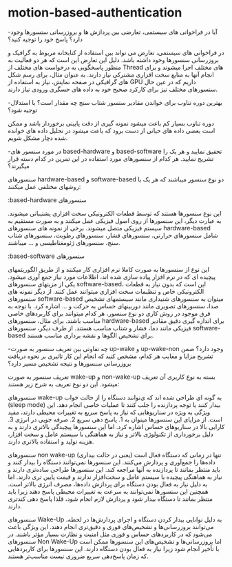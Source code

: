# motion-based-authentication
-آیا در فراخوانی های سیستمی، تعارضی بین پردازش ها و بروزرسانی سنسورها وجود دارد؟ پاسخ خود را توجیه کنید؟

در فراخوانی های سیستمی، تعارض می تواند بین استفاده از کتابخانه مربوط به گرافیک و بروزرسانی سنسورها وجود داشته باشد. دلیل این تعارض این است که هر دو فعالیت به منظور پاسخگویی به درخواست های مختلف از Thread های مختلف اجرا میشوند و برای انجام آنها به منابع سخت افزاری مشترکی نیاز دارند. به عنوان مثال، برای رسم شکل های گرافیکی در صفحه نمایش، نیاز به استفاده از GPU داریم که در عین حال سنسورهای مختلف نیز برای کارکرد صحیح خود به داده های حسگری ورودی نیاز دارند.

-بهترین دوره تناوب برای خواندن مقادیر سنسور شتاب سنج چه مقدار است؟ با استدلال توجیه شود؟

دوره تناوب بسیار کم باعث میشود نمونه گیری از دقت پایینی برخوردار باشد و ممکن است بعضی داده های حیاتی از دست برود که باعث میشود در تحلیل داده های خوانده شده دچار مشکل شویم.

-در مورد سنسور های based-hardware و based-software تحقیق نمایید و هر یک را تشریح نمایید. هر کدام از سنسورهای مورد استفاده در این تمرین در کدام دسته قرار میگیرند؟ 

سنسورهای hardware-based و software-based دو نوع سنسور میباشند که هر یک با روشهای مختلفی عمل میکنند:

:based-hardware سنسورهای 

این نوع سنسورها هستند که توسط قطعات الکترونیکی سخت افزاری پشتیبانی میشوند. به عبارت دیگر، این سنسورها از روی اصول فیزیکی عمل میکنند و به صورت مستقیم به سیستم فیزیکی متصل میشوند. برخی از نمونه های سنسورهای hardware-based شامل سنسورهای حرارتی، سنسورهای فشار، سنسورهای رطوبت، سنسورهای شتاب سنج، سنسورهای ژئومغناطیسی و ... میباشند.

:based-software سنسورهای 

این نوع از سنسورها به صورت کاملا نرم افزاری کار میکنند و از طریق الگوریتمهای پیچیده ای که در نرم افزار پیاده سازی شده اند، اطلاعات مورد نیاز جمع آوری میشود. یکی از مزیتهای سنسورهای software-based، این است که بدون نیاز به قطعات الکترونیکی خاص و تنظیمات سخت افزاری میتوانند عمل کنند. از دیگر نمونه های سنسورهای software-based میتوان به سنسورهای شنیداری مانند سیستمهای تشخیص صدا، سنسورهای تصویری مانند دوربینهای حساس به حرکت و ... اشاره کرد.
با توجه به فرق موجود در روش کاری دو نوع سنسور، هر کدام میتوانند برای کاربردهای خاصی مناسب باشند. برای مثال، سنسورهای hardware-based برای اندازه گیری دقیق مقادیر فیزیکی مانند دما، فشار و شتاب مناسب هستند. از طرف دیگر، سنسورهای software-based برای تشخیص الگوها و نقشه برداری مناسب هستند.

-چه تفاوتی بین تعریف سنسور به صورت up-wake و up-wake-non وجود دارد؟ ضمن تشریح مزایا و معایب هر کدام، مشخص کنید که انجام این کار تاثیری بر نحوه دریافت بروزرسانی سنسورها و نتیجه تشخیص مسیر دارد؟

تعریف سنسور به صورت wake-up و non-wake-up بسته به نوع کاربری آن تعریف میشود. این دو نوع تعریف به شرح زیر هستند:

سنسورهای wake-up به گونه ای طراحی شده اند که ی‌توانند دستگاه را از حالت خواب (sleep mode) بیدار کنند یا توجه پردازنده را جلب کنند تا عملیات خاصی انجام دهد. این ویژگی به ویژه در سناریوهایی که نیاز به پاسخ سریع به تغییرات محیطی دارند، مفید است. از مزایای این سنسورها میتوان به 1. پاسخ دهی سریع  2. صرفه جویی در انرژی  3. کارایی بالا در سناریوهای حساس  اشاره کرد. اما این سنسورها پیچیدگی بالاتری دارند و به دلیل برخورداری از تکنولوژی بالاتر و نیاز به هماهنگی با سیستم عامل و سخت افزار، هزینه تولید و استفاده بالاتری دارند.

سنسورهای non wake-up تنها در زمانی که دستگاه فعال است (یعنی در حالت بیداری) داده‌ها را جمع‌آوری و پردازش می‌کنند. این سنسورها نمی‌توانند دستگاه را بیدار کنند و باید منتظر بمانند تا پردازنده به آنها مراجعه کند. این سنسورها طراحی ساده‌تری دارند و نیاز به هماهنگی پیچیده با سیستم عامل و سخت‌افزار ندارند و قیمت پایین تری دارند. اما به دلیل نیاز به فعال بودن دستگاه برای پردازش داده‌ها، مصرف انرژی بالاتر است. همچنین این سنسورها نمی‌توانند به سرعت به تغییرات محیطی پاسخ دهند زیرا باید منتظر بمانند تا دستگاه بیدار شود و پردازش لازم انجام شود، قلذا پاسخ دهی کندتری دارند.

سنسورهای Wake-Up به دلیل توانایی بیدار کردن دستگاه و اجرای پردازش‌ها در لحظه، می‌توانند بروزرسانی‌ها و تشخیص‌های فوری و دقیق‌تری انجام دهند. این ویژگی باعث می‌شود که در کاربردهای حساس و فوری مثل امنیت و نظارت بسیار مؤثر باشند. در سنسورهای Non Wake-Up اما بروزرسانی‌ها و تشخیص‌های این سنسورها ممکن است با تأخیر انجام شود زیرا نیاز به فعال بودن دستگاه دارند. این سنسورها برای کاربردهایی که زمان پاسخ‌دهی سریع ضروری نیست مناسب‌تر هستند. 




